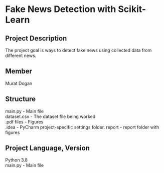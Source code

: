 # Fake News Detection with Scikit-Learn

## Project Description

The project goal is ways to detect fake news using collected data from different news.

## Member

Murat Dogan

## Structure
main.py - Main file<br/>
dataset.csv - The dataset file being worked<br/>
.pdf files - Figures<br/>
.idea - PyCharm project-specific settings folder.
report - report folder with figures

## Project Language, Version
Python 3.8<br/>
main.py - Main file

